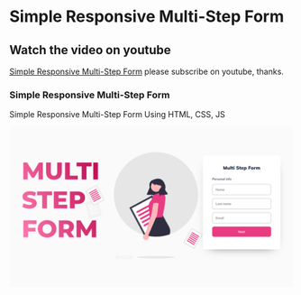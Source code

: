# Simple Responsive Multi-Step Form

## Watch the video on youtube
[Simple Responsive Multi-Step Form](https://youtu.be/KUFj36Skloc)
please subscribe on youtube, thanks.

### Simple Responsive Multi-Step Form

Simple Responsive Multi-Step Form Using HTML, CSS, JS

![Multi-Step Form](/preview.png)
